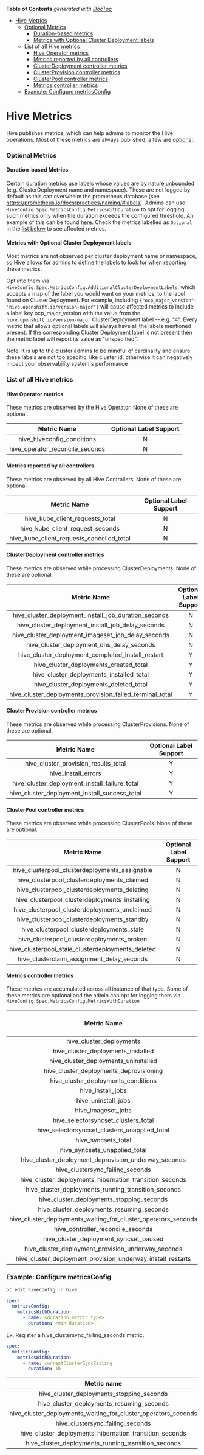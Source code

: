 <!-- START doctoc generated TOC please keep comment here to allow auto update -->
<!-- DON'T EDIT THIS SECTION, INSTEAD RE-RUN doctoc TO UPDATE -->
**Table of Contents**  *generated with [DocToc](https://github.com/thlorenz/doctoc)*

- [Hive Metrics](#hive-metrics)
    - [Optional Metrics](#optional-metrics)
      - [Duration-based Metrics](#duration-based-metrics)
      - [Metrics with Optional Cluster Deployment labels](#metrics-with-optional-cluster-deployment-labels)
    - [List of all Hive metrics](#list-of-all-hive-metrics)
      - [Hive Operator metrics](#hive-operator-metrics)
      - [Metrics reported by all controllers](#metrics-reported-by-all-controllers)
      - [ClusterDeployment controller metrics](#clusterdeployment-controller-metrics)
      - [ClusterProvision controller metrics](#clusterprovision-controller-metrics)
      - [ClusterPool controller metrics](#clusterpool-controller-metrics)
      - [Metrics controller metrics](#metrics-controller-metrics)
    - [Example: Configure metricsConfig](#example-configure-metricsconfig)

<!-- END doctoc generated TOC please keep comment here to allow auto update -->

# Hive Metrics

Hive publishes metrics, which can help admins to monitor the Hive operations. Most of these metrics are always published; a few are [optional](#optional-metrics).

### Optional Metrics

#### Duration-based Metrics

Certain duration metrics use labels whose values are by nature unbounded (e.g. ClusterDeployment name and namespace).
These are not logged by default as this can overwhelm the prometheus database (see https://prometheus.io/docs/practices/naming/#labels).
Admins can use `HiveConfig.Spec.MetricsConfig.MetricsWithDuration` to opt for logging such metrics only when the duration exceeds the configured threshold. An example of this can be found [here](#example-configure-metricsconfig).
Check the metrics labelled as `Optional` in the [list below](#optional-metrics) to see affected metrics. 

#### Metrics with Optional Cluster Deployment labels

Most metrics are not observed per cluster deployment name or namespace, so Hive allows for admins to define the labels to look for when reporting these metrics.

Opt into them via `HiveConfig.Spec.MetricsConfig.AdditionalClusterDeploymentLabels`, which accepts a map of the label you would want on your metrics, to the label found on ClusterDeployment.
For example, including `{"ocp_major_version": "hive.openshift.io/version-major"}` will cause affected metrics to include a label key ocp_major_version with the value from the `hive.openshift.io/version-major` ClusterDeployment label -- e.g. "4".
Every metric that allows optional labels will always have all the labels mentioned present. If the corresponding Cluster Deployment label is not present then the metric label will report its value as "unspecified".

Note: It is up to the cluster admins to be mindful of cardinality and ensure these labels are not too specific, like cluster id, otherwise it can negatively impact your observability system's performance

### List of all Hive metrics

#### Hive Operator metrics
These metrics are observed by the Hive Operator. None of these are optional.

|           Metric Name           | Optional Label Support |
|:-------------------------------:|:----------------------:|
|   hive_hiveconfig_conditions    |           N            |
| hive_operator_reconcile_seconds |           N            |

#### Metrics reported by all controllers
These metrics are observed by all Hive Controllers. None of these are optional.

|                Metric Name                | Optional Label Support |
|:-----------------------------------------:|:----------------------:|
|      hive_kube_client_requests_total      |           N            |
|     hive_kube_client_request_seconds      |           N            |
| hive_kube_client_requests_cancelled_total |           N            |

#### ClusterDeployment controller metrics
These metrics are observed while processing ClusterDeployments. None of these are optional.

|                       Metric Name                        | Optional Label Support |
|:--------------------------------------------------------:|:----------------------:|
|   hive_cluster_deployment_install_job_duration_seconds   |           N            |
|    hive_cluster_deployment_install_job_delay_seconds     |           N            |
|    hive_cluster_deployment_imageset_job_delay_seconds    |           N            |
|        hive_cluster_deployment_dns_delay_seconds         |           N            |
|    hive_cluster_deployment_completed_install_restart     |           Y            |
|          hive_cluster_deployments_created_total          |           Y            |
|         hive_cluster_deployments_installed_total         |           Y            |
|          hive_cluster_deployments_deleted_total          |           Y            |
| hive_cluster_deployments_provision_failed_terminal_total |           Y            |

#### ClusterProvision controller metrics
These metrics are observed while processing ClusterProvisions. None of these are optional.

|                  Metric Name                  | Optional Label Support |
|:---------------------------------------------:|:----------------------:|
|     hive_cluster_provision_results_total      |           Y            |
|              hive_install_errors              |           Y            |
| hive_cluster_deployment_install_failure_total |           Y            |
| hive_cluster_deployment_install_success_total |           Y            |

#### ClusterPool controller metrics
These metrics are observed while processing ClusterPools. None of these are optional.

|                    Metric Name                    | Optional Label Support |
|:-------------------------------------------------:|:----------------------:|
|  hive_clusterpool_clusterdeployments_assignable   |           N            |
|    hive_clusterpool_clusterdeployments_claimed    |           N            |
|   hive_clusterpool_clusterdeployments_deleting    |           N            |
|  hive_clusterpool_clusterdeployments_installing   |           N            |
|   hive_clusterpool_clusterdeployments_unclaimed   |           N            |
|    hive_clusterpool_clusterdeployments_standby    |           N            |
|     hive_clusterpool_clusterdeployments_stale     |           N            |
|    hive_clusterpool_clusterdeployments_broken     |           N            |
| hive_clusterpool_stale_clusterdeployments_deleted |           N            |
|    hive_clusterclaim_assignment_delay_seconds     |           N            |

#### Metrics controller metrics
These metrics are accumulated across all instance of that type.
Some of these metrics are optional and the admin can opt for logging them via `HiveConfig.Spec.MetricsConfig.MetricsWithDuration`

|                          Metric Name                           | Optional Label Support | Optional |
|:--------------------------------------------------------------:|:----------------------:|:--------:|
|                    hive_cluster_deployments                    |           N            |    N     |
|               hive_cluster_deployments_installed               |           N            |    N     |
|              hive_cluster_deployments_uninstalled              |           N            |    N     |
|            hive_cluster_deployments_deprovisioning             |           N            |    N     |
|              hive_cluster_deployments_conditions               |           N            |    N     |
|                       hive_install_jobs                        |           N            |    N     |
|                      hive_uninstall_jobs                       |           N            |    N     |
|                       hive_imageset_jobs                       |           N            |    N     |
|              hive_selectorsyncset_clusters_total               |           N            |    N     |
|         hive_selectorsyncset_clusters_unapplied_total          |           N            |    N     |
|                      hive_syncsets_total                       |           N            |    N     |
|                 hive_syncsets_unapplied_total                  |           N            |    N     |
|      hive_cluster_deployment_deprovision_underway_seconds      |           N            |    N     |
|                hive_clustersync_failing_seconds                |           N            |    Y     |
|    hive_cluster_deployments_hibernation_transition_seconds     |           N            |    Y     |
|      hive_cluster_deployments_running_transition_seconds       |           N            |    Y     |
|           hive_cluster_deployments_stopping_seconds            |           N            |    Y     |
|           hive_cluster_deployments_resuming_seconds            |           N            |    Y     |
| hive_cluster_deployments_waiting_for_cluster_operators_seconds |           N            |    Y     |
|               hive_controller_reconcile_seconds                |           N            |    N     |
|             hive_cluster_deployment_syncset_paused             |           N            |    N     |
|       hive_cluster_deployment_provision_underway_seconds       |           N            |    N     |
|  hive_cluster_deployment_provision_underway_install_restarts   |           N            |    N     |

### Example: Configure metricsConfig

```sh
oc edit hiveconfig -n hive
```

```yaml
spec:
  metricsConfig:
    metricsWithDuration:
      - name: <duration metric type>
        duration: <min duration>
```

Ex. Register a hive_clustersync_failing_seconds metric.

```yaml
spec:
  metricsConfig:
    metricsWithDuration:
      - name: currentClusterSyncFailing
        duration: 1h
```

|                           Metric name                          |    Duration metric type   |
|:--------------------------------------------------------------:|:-------------------------:|
|            hive_cluster_deployments_stopping_seconds           |      currentStopping      |
|            hive_cluster_deployments_resuming_seconds           |      currentResuming      |
| hive_cluster_deployments_waiting_for_cluster_operators_seconds |    currentWaitingForCO    |
|                hive_clustersync_failing_seconds                | currentClusterSyncFailing |
|     hive_cluster_deployments_hibernation_transition_seconds    |    cumulativeHibernated   |
|       hive_cluster_deployments_running_transition_seconds      |     cumulativeResumed     |
